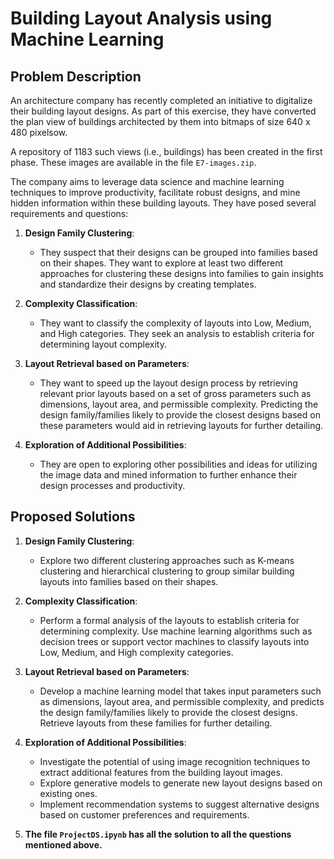# Building Layout Analysis using Machine Learning

## Problem Description
An architecture company has recently completed an initiative to digitalize their building layout designs. As part of this exercise, they have converted the plan view of buildings architected by them into bitmaps of size 640 x 480 pixelsow.

A repository of 1183 such views (i.e., buildings) has been created in the first phase. These images are available in the file `E7-images.zip`.

The company aims to leverage data science and machine learning techniques to improve productivity, facilitate robust designs, and mine hidden information within these building layouts. They have posed several requirements and questions:

1. **Design Family Clustering**:
   - They suspect that their designs can be grouped into families based on their shapes. They want to explore at least two different approaches for clustering these designs into families to gain insights and standardize their designs by creating templates.

2. **Complexity Classification**:
   - They want to classify the complexity of layouts into Low, Medium, and High categories. They seek an analysis to establish criteria for determining layout complexity.

3. **Layout Retrieval based on Parameters**:
   - They want to speed up the layout design process by retrieving relevant prior layouts based on a set of gross parameters such as dimensions, layout area, and permissible complexity. Predicting the design family/families likely to provide the closest designs based on these parameters would aid in retrieving layouts for further detailing.

4. **Exploration of Additional Possibilities**:
   - They are open to exploring other possibilities and ideas for utilizing the image data and mined information to further enhance their design processes and productivity.

## Proposed Solutions
1. **Design Family Clustering**:
   - Explore two different clustering approaches such as K-means clustering and hierarchical clustering to group similar building layouts into families based on their shapes.

2. **Complexity Classification**:
   - Perform a formal analysis of the layouts to establish criteria for determining complexity. Use machine learning algorithms such as decision trees or support vector machines to classify layouts into Low, Medium, and High complexity categories.

3. **Layout Retrieval based on Parameters**:
   - Develop a machine learning model that takes input parameters such as dimensions, layout area, and permissible complexity, and predicts the design family/families likely to provide the closest designs. Retrieve layouts from these families for further detailing.

4. **Exploration of Additional Possibilities**:
   - Investigate the potential of using image recognition techniques to extract additional features from the building layout images.
   - Explore generative models to generate new layout designs based on existing ones.
   - Implement recommendation systems to suggest alternative designs based on customer preferences and requirements.

5. **The file `ProjectDS.ipynb` has all the solution to all the questions mentioned above.**
